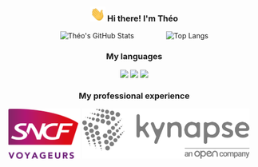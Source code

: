<!-- Heading -->
<h3 align="center"><img src = ".github/media/wave.gif" width = 30px> Hi there! I'm Théo</h3>

<!--GitHub Stats-->
<p align="center">
  <img src="https://github-readme-stats.vercel.app/api?username=theozanchi&show_icons=true&theme=radical" alt="Théo's GitHub Stats" height="180em" style="margin-right: 30px;">
  <img src="https://github-readme-stats.vercel.app/api/top-langs/?username=theozanchi&theme=radical" alt="Top Langs" height="180em" style="margin-left: 30px;">
</p>

<!--START_SECTION:waka-->
<!--END_SECTION:waka-->

<!--Languages-->
<h3 align="center">My languages</h3>

<p align="center">
  <img src="https://cdn.jsdelivr.net/npm/programming-languages-logos/src/c/c.png" height="100">
  <img src="https://cdn.jsdelivr.net/npm/programming-languages-logos/src/cpp/cpp.png" height="100">
  <img src="https://cdn.jsdelivr.net/npm/programming-languages-logos/src/python/python.png" height="100">
</p>

<!--Professional experience-->
<h3 align="center">My professional experience</h3>

<img src=".github/media/logo_sncf_voyageurs.svg" alt="Logo SNCF Voyageurs" height="100">
<img src=".github/media/logo_kynapse.svg" alt="Logo Kynapse" height="100">
